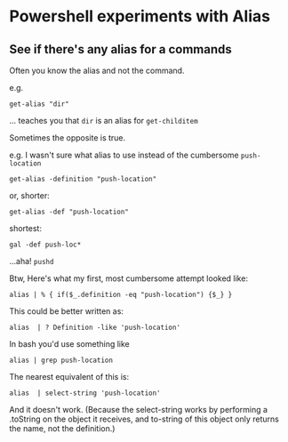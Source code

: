 ﻿# Powershell experiments with Alias


## See if there's any alias for a commands

Often you know the alias and not the command.

e.g.

	get-alias "dir"

... teaches you that `dir` is an alias for `get-childitem`

Sometimes the opposite is true.

e.g. I wasn't sure what alias to use instead of the cumbersome `push-location`

	get-alias -definition "push-location"

or, shorter:

	get-alias -def "push-location"

shortest:

	gal -def push-loc*

...aha! `pushd`

Btw, Here's what my first, most cumbersome attempt looked like:

	alias | % { if($_.definition -eq "push-location") {$_} }

This could be better written as:

	alias  | ? Definition -like 'push-location'


In bash you'd use something like

	alias | grep push-location

The nearest equivalent of this is:

	alias  | select-string 'push-location'

And it doesn't work. (Because the select-string works by performing a .toString on the object it receives, and to-string of this object only returns the name, not the definition.)